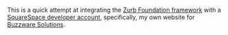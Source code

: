 This is a quick attempt at integrating the [Zurb Foundation framework](http://foundation.zurb.com) with
a [SquareSpace developer account](http://developers.squarespace.com/), specifically, my own website for
[Buzzware Solutions](http://buzzware.com.au).
